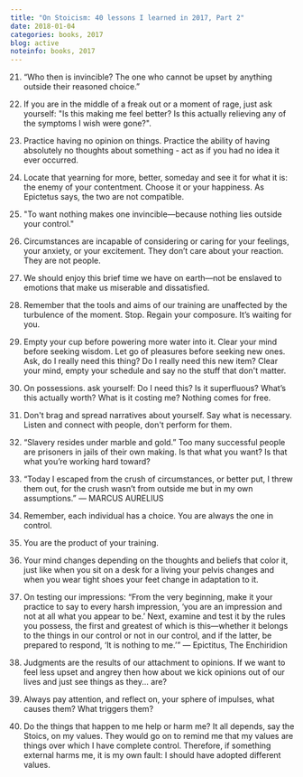 ```yaml
---
title: "On Stoicism: 40 lessons I learned in 2017, Part 2"
date: 2018-01-04
categories: books, 2017
blog: active
noteinfo: books, 2017
---
```


21. “Who then is invincible? The one who cannot be upset by anything outside their reasoned choice.”

22. If you are in the middle of a freak out or a moment of rage, just ask yourself: "Is this making me feel better? Is this actually relieving any of the symptoms I wish were gone?".

23. Practice having no opinion on things. Practice the ability of having absolutely no thoughts about something - act as if you had no idea it ever occurred.

24. Locate that yearning for more, better, someday and see it for what it is: the enemy of your contentment. Choose it or your happiness. As Epictetus says, the two are not compatible.

25. "To want nothing makes one invincible—because nothing lies outside your control."

26. Circumstances are incapable of considering or caring for your feelings, your anxiety, or your excitement. They don’t care about your reaction. They are not people.

27. We should enjoy this brief time we have on earth—not be enslaved to emotions that make us miserable and dissatisfied.

28. Remember that the tools and aims of our training are unaffected by the turbulence of the moment. Stop. Regain your composure. It’s waiting for you.

29. Empty your cup before powering more water into it. Clear your mind before seeking wisdom. Let go of pleasures before seeking new ones. Ask, do I really need this thing? Do I really need this new item? Clear your mind, empty your schedule and say no the stuff that don't matter.

30. On possessions. ask yourself: Do I need this? Is it superfluous? What’s this actually worth? What is it costing me? Nothing comes for free.

31. Don't brag and spread narratives about yourself. Say what is necessary. Listen and connect with people, don't perform for them.

32. “Slavery resides under marble and gold.” Too many successful people are prisoners in jails of their own making. Is that what you want? Is that what you’re working hard toward?

33. “Today I escaped from the crush of circumstances, or better put, I threw them out, for the crush wasn’t from outside me but in my own assumptions.” — MARCUS AURELIUS

34. Remember, each individual has a choice. You are always the one in control.

35. You are the product of your training.

36. Your mind changes depending on the thoughts and beliefs that color it, just like when you sit on a desk for a living your pelvis changes and when you wear tight shoes your feet change in adaptation to it.

37. On testing our impressions: “From the very beginning, make it your practice to say to every harsh impression, ‘you are an impression and not at all what you appear to be.’ Next, examine and test it by the rules you possess, the first and greatest of which is this—whether it belongs to the things in our control or not in our control, and if the latter, be prepared to respond, ‘It is nothing to me.’” — Epictitus, The Enchiridion

38. Judgments are the results of our attachment to opinions. If we want to feel less upset and angrey then how about we kick opinions out of our lives and just see things as they... are?

39. Always pay attention, and reflect on, your sphere of impulses, what causes them? What triggers them?

40. Do the things that happen to me help or harm me? It all depends, say the Stoics, on my values. They would go on to remind me that my values are things over which I have complete control. Therefore, if something external harms me, it is my own fault: I should have adopted different values.
